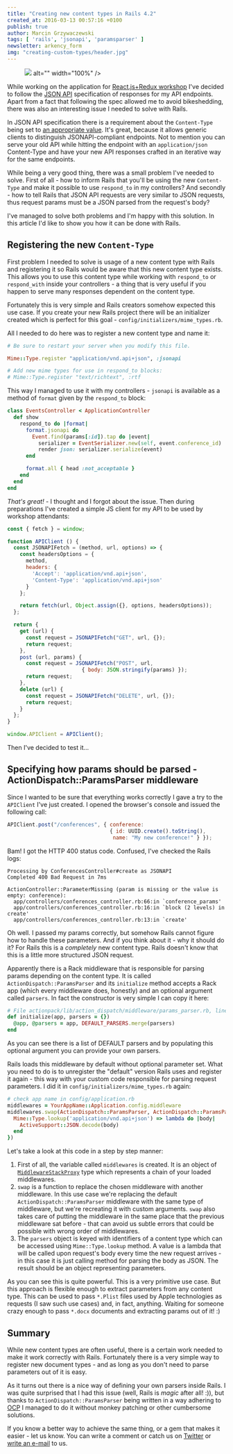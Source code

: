 ```yaml
---
title: "Creating new content types in Rails 4.2"
created_at: 2016-03-13 00:57:16 +0100
publish: true 
author: Marcin Grzywaczewski
tags: [ 'rails', 'jsonapi', 'paramsparser' ]
newsletter: arkency_form
img: "creating-custom-types/header.jpg"
---
```


<p>
  <figure>
    <img src="<%= src_fit("creating-custom-types/header.jpg") %> alt="" width="100%" />
  </figure>
</p>

While working on the application for [React.js+Redux workshop](http://blog.arkency.com/2016/02/how-to-teach-react-dot-js-properly-a-quick-preview-of-wroc-love-dot-rb-workshop-agenda/) I've decided to follow the [JSON API](http://blog.arkency.com/2016/02/how-and-why-should-you-use-json-api-in-your-rails-api/) specification of responses for my API endpoints. Apart from a fact that following the spec allowed me to avoid bikeshedding, there was also an interesting issue I needed to solve with Rails.

In JSON API specification there is a requirement about the `Content-Type` being set to [an appropriate value](http://jsonapi.org/format/#content-negotiation). It's great, because it allows generic clients to distinguish JSONAPI-compliant endpoints. Not to mention you can serve your old API while hitting the endpoint with an `application/json`  Content-Type and have your new API responses crafted in an iterative way for the same endpoints.

While being a very good thing, there was a small problem I've needed to solve. First of all - how to inform Rails that you'll be using the new `Content-Type` and make it possible to use `respond_to` in my controllers? And secondly - how to tell Rails that JSON API requests are very similar to JSON requests, thus request params must be a JSON parsed from the request's body?

I've managed to solve both problems and I'm happy with this solution. In this article I'd like to show you how it can be done with Rails.

<!-- more -->

## Registering the new `Content-Type`

First problem I needed to solve is usage of a new content type with Rails and registering it so Rails would be aware that this new content type exists. This allows you to use this content type while working with `respond_to` or `respond_with` inside your controllers - a thing that is very useful if you happen to serve many responses dependent on the content type.

Fortunately this is very simple and Rails creators somehow expected this use case. If you create your new Rails project there will be an initializer created which is perfect for this goal - `config/initializers/mime_types.rb`.

All I needed to do here was to register a new content type and name it:

```ruby
# Be sure to restart your server when you modify this file.

Mime::Type.register "application/vnd.api+json", :jsonapi

# Add new mime types for use in respond_to blocks:
# Mime::Type.register "text/richtext", :rtf
```

This way I managed to use it with my controllers - `jsonapi` is available as a method of `format` given by the `respond_to` block:

```ruby
class EventsController < ApplicationController
  def show
    respond_to do |format|
      format.jsonapi do  
        Event.find(params[:id]).tap do |event|
          serializer = EventSerializer.new(self, event.conference_id)
          render json: serializer.serialize(event)
      end

      format.all { head :not_acceptable }
    end
  end
end
```

*That's great!* - I thought and I forgot about the issue. Then during preparations I've created a simple JS client for my API to be used by workshop attendants:

```javascript
const { fetch } = window;

function APIClient () {
  const JSONAPIFetch = (method, url, options) => {
    const headersOptions = {
      method,
      headers: {
        'Accept': 'application/vnd.api+json',
        'Content-Type': 'application/vnd.api+json'
      }
    };

    return fetch(url, Object.assign({}, options, headersOptions));
  };

  return {
    get (url) {
      const request = JSONAPIFetch("GET", url, {});
      return request;
    },
    post (url, params) {
      const request = JSONAPIFetch("POST", url,
                        { body: JSON.stringify(params) });
      return request;
    },
    delete (url) {
      const request = JSONAPIFetch("DELETE", url, {});
      return request;
    }
  };
}

window.APIClient = APIClient();
```

Then I've decided to test it...

## Specifying how params should be parsed - ActionDispatch::ParamsParser middleware

Since I wanted to be sure that everything works correctly I gave a try to the `APIClient` I've just created. I opened the browser's console and issued the following call:

```javascript
APIClient.post("/conferences", { conference: 
                                 { id: UUID.create().toString(), 
                                  name: "My new conference!" } });
```

Bam! I got the HTTP 400 status code. Confused, I've checked the Rails logs:

```
Processing by ConferencesController#create as JSONAPI
Completed 400 Bad Request in 7ms

ActionController::ParameterMissing (param is missing or the value is empty: conference):
  app/controllers/conferences_controller.rb:66:in `conference_params'
  app/controllers/conferences_controller.rb:16:in `block (2 levels) in create'
  app/controllers/conferences_controller.rb:13:in `create'
```

Oh well. I passed my params correctly, but somehow Rails cannot figure how to handle these parameters. And if you think about it - why it should do it? For Rails this is a *completely* new content type. Rails doesn't know that this is a little more structured JSON request.

Apparently there is a Rack middleware that is responsible for parsing params depending on the content type. It is called `ActionDispatch::ParamsParser` and its `initialize` method accepts a Rack app (which every middleware does, honestly) and an optional argument called `parsers`. In fact the constructor is very simple I can copy it here:

```ruby
# File actionpack/lib/action_dispatch/middleware/params_parser.rb, line 18
def initialize(app, parsers = {})
  @app, @parsers = app, DEFAULT_PARSERS.merge(parsers)
end
```

As you can see there is a list of DEFAULT parsers and by populating this optional argument you can provide your own parsers.

Rails loads this middleware by default without optional parameter set. What you need to do is to unregister the "default" version Rails uses and register it again - this way with your custom code responsible for parsing request parameters. I did it in `config/initializers/mime_types.rb` again:

```ruby
# check app name in config/application.rb
middlewares = YourAppName::Application.config.middleware
middlewares.swap(ActionDispatch::ParamsParser, ActionDispatch::ParamsParser, {
  Mime::Type.lookup('application/vnd.api+json') => lambda do |body|
    ActiveSupport::JSON.decode(body)
  end
})
```

Let's take a look at this code in a step by step manner:

1. First of all, the variable called `middlewares` is created. It is an object of [`MiddlewareStackProxy`](http://api.rubyonrails.org/classes/Rails/Configuration/MiddlewareStackProxy.html) type which represents a chain of your loaded middlewares.
2. `swap` is a function to replace the chosen middleware with another middleware. In this use case we're replacing the default `ActionDispatch::ParamsParser` middleware with the same type of middleware, but we're recreating it with custom arguments. `swap` also takes care of putting the middleware in the same place that the previous middleware sat before - that can avoid us subtle errors that could be possible with wrong order of middlewares.
3. The `parsers` object is keyed with identifiers of a content type which can be accessed using `Mime::Type.lookup` method. A value is a lambda that will be called upon request's body every time the new request arrives - in this case it is just calling method for parsing the body as JSON. The result should be an object representing parameters.

As you can see this is quite powerful. This is a very primitive use case. But this approach is flexible enough to extract parameters from any content type. This can be used to pass `*.Plist` files used by Apple technologies as requests (I saw such use cases) and, in fact, anything. Waiting for someone crazy enough to pass `*.docx` documents and extracting params out of it! :)

## Summary

While new content types are often useful, there is a certain work needed to make it work correctly with Rails. Fortunately there is a very simple way to register new document types - and as long as you don't need to parse parameters out of it is easy.

As it turns out there is a nice way of defining your own parsers inside Rails. I was quite surprised that I had this issue (well, Rails is _magic_ after all! :)), but thanks to `ActionDispatch::ParamsParser` being written in a way adhering to [OCP](https://en.wikipedia.org/wiki/Open/closed_principle) I managed to do it without monkey patching or other cumbersome solutions.

If you know a better way to achieve the same thing, or a gem that makes it easier - let us know. You can write a comment or catch us on [Twitter](http://twitter.com/arkency) or [write an e-mail](mailto:dev@arkency.com) to us.
